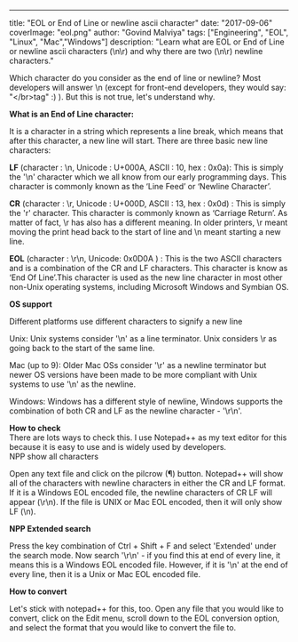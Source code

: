 ---
title: "EOL or End of Line or newline ascii character"
date: "2017-09-06"
coverImage: "eol.png"
author: "Govind Malviya"
tags: ["Engineering", "EOL", "Linux", "Mac","Windows"]
description: "Learn what are EOL or End of Line or newline ascii characters (\\n\\r) and why there are two (\\n\\r) newline characters."

Which character do you consider as the end of line or newline? Most developers will answer \\n (except for front-end developers, they would say: "\</br>tag" :) ). But this is not true, let's understand why.

**What is an End of Line character:**

It is a character in a string which represents a line break, which means that after this character, a new line will start. There are three basic new line characters:

**LF** (character : \\n, Unicode : U+000A, ASCII : 10, hex : 0x0a): This is simply the '\\n' character which we all know from our early programming days. This character is commonly known as the ‘Line Feed’ or ‘Newline Character’.

**CR** (character : \\r, Unicode : U+000D, ASCII : 13, hex : 0x0d) : This is simply the 'r' character. This character is commonly known as ‘Carriage Return’.
As matter of fact, \\r has also has a different meaning. In older printers, \\r meant moving the print head back to the start of line and \\n meant starting a new line.

**EOL** (character : \r\n, Unicode: 0x0D0A ) : This is the two ASCII characters and is a combination of the CR and LF characters. This character is know as ‘End Of Line’.This character is used as the new line character in most other non-Unix operating systems, including Microsoft Windows and Symbian OS.

**OS support**

Different platforms use different characters to signify a new line

Unix: Unix systems consider '\\n' as a line terminator. Unix considers \\r as going back to the start of the same line.

Mac (up to 9): Older Mac OSs consider '\\r' as a newline terminator but newer OS versions have been made to be more compliant with Unix systems to use '\\n' as the newline.

Windows: Windows has a different style of newline, Windows supports the combination of both CR and LF as the newline character - '\\r\\n'.

**How to check**  
There are lots ways to check this. I use Notepad++ as my text editor for this because it is easy to use and is widely used by developers.  
NPP show all characters

Open any text file and click on the pilcrow (¶) button. Notepad++ will show all of the characters with newline characters in either the CR and LF format. If it is a Windows EOL encoded file, the newline characters of CR LF will appear (\\r\\n). If the file is UNIX or Mac EOL encoded, then it will only show LF (\\n).

**NPP Extended search**

Press the key combination of Ctrl + Shift + F and select 'Extended' under the search mode. Now search '\\r\\n' - if you find this at end of every line, it means this is a Windows EOL encoded file. However, if it is '\\n' at the end of every line, then it is a Unix or Mac EOL encoded file.

**How to convert**

Let's stick with notepad++ for this, too. Open any file that you would like to convert, click on the Edit menu, scroll down to the EOL conversion option, and select the format that you would like to convert the file to.
